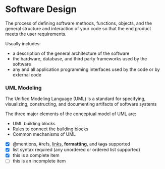 # Software Design
The process of defining software methods, functions, objects, and the general structure and interaction of your code so that the end product meets the user requirements.

Usually includes:
* a description of the general architecture of the software
* the hardware, database, and third party frameworks used by the software
* any and all application programming interfaces used by the code or by external code

### UML Modeling
The Unified Modeling Language (UML) is a standard for specifying, visualizing, constructing, and documenting artifacts of software systems

The three major elements of the conceptual model of UML are:
* UML building blocks
* Rules to connect the building blocks
* Common mechanisms of UML

- [x] @mentions, #refs, [links](), **formatting**, and <del>tags</del> supported
- [x] list syntax required (any unordered or ordered list supported)
- [x] this is a complete item
- [ ] this is an incomplete item
